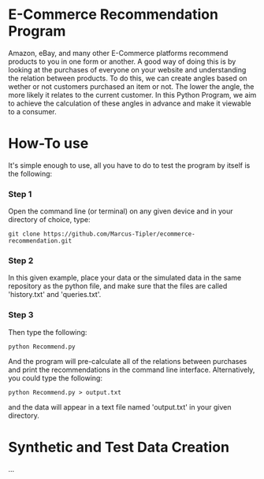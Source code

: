 # E-Commerce Recommendation Program
Amazon, eBay, and many other E-Commerce platforms recommend products to you in one form or another. A good way of doing this is by looking at the purchases of everyone on your website and understanding the relation between products. To do this, we can create angles based on wether or not customers purchased an item or not. The lower the angle, the more likely it relates to the current customer. In this Python Program, we aim to achieve the calculation of these angles in advance and make it viewable to a consumer.

# How-To use
It's simple enough to use, all you have to do to test the program by itself is the following:
### Step 1
Open the command line (or terminal) on any given device and in your directory of choice, type:
```cli
git clone https://github.com/Marcus-Tipler/ecommerce-recommendation.git
```
### Step 2
In this given example, place your data or the simulated data in the same repository as the python file, and make sure that the files are called 'history.txt' and 'queries.txt'.

### Step 3
Then type the following:
```cli
python Recommend.py
```
And the program will pre-calculate all of the relations between purchases and print the recommendations in the command line interface.
Alternatively, you could type the following:
```cli
python Recommend.py > output.txt
```
and the data will appear in a text file named 'output.txt' in your given directory.

# Synthetic and Test Data Creation
...
